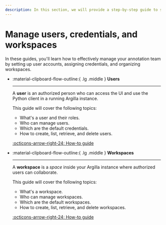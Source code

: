 ```yaml
---
description: In this section, we will provide a step-by-step guide to show how to manage users and workspaces.
---
```


# Manage users, credentials, and workspaces

In these guides, you'll learn how to effectively manage your annotation team by setting up user accounts, assigning credentials, and organizing workspaces.

<div class="grid cards" markdown>

-   :material-clipboard-flow-outline:{ .lg .middle } __Users__

    ---

    A **user** is an authorized person who can access the UI and use the Python client in a running Argilla instance.

    This guide will cover the following topics:

    - What's a user and their roles.
    - Who can manage users.
    - Which are the default credentials.
    - How to create, list, retrieve, and delete users.


    [:octicons-arrow-right-24: How-to guide](user.md)

-   :material-clipboard-flow-outline:{ .lg .middle } __Workspaces__

    ---

    A **workspace** is a *space* inside your Argilla instance where authorized users can collaborate.

    This guide will cover the following topics:

    - What's a workspace.
    - Who can manage workspaces.
    - Which are the default workspaces.
    - How to create, list, retrieve, and delete workspaces.

    [:octicons-arrow-right-24: How-to guide](workspace.md)

</div>